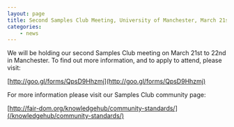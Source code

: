 ```yaml
---
layout: page
title: Second Samples Club Meeting, University of Manchester, March 21st to 22nd 2016.
categories:
    - news
---
```


We will be holding our second Samples Club meeting on March 21st to 22nd in Manchester. To find out more information, and to apply to attend, please visit:

[http://goo.gl/forms/QpsD9Hhzmj](http://goo.gl/forms/QpsD9Hhzmj)

For more information please visit our Samples Club community page:

[http://fair-dom.org/knowledgehub/community-standards/](/knowledgehub/community-standards/)
